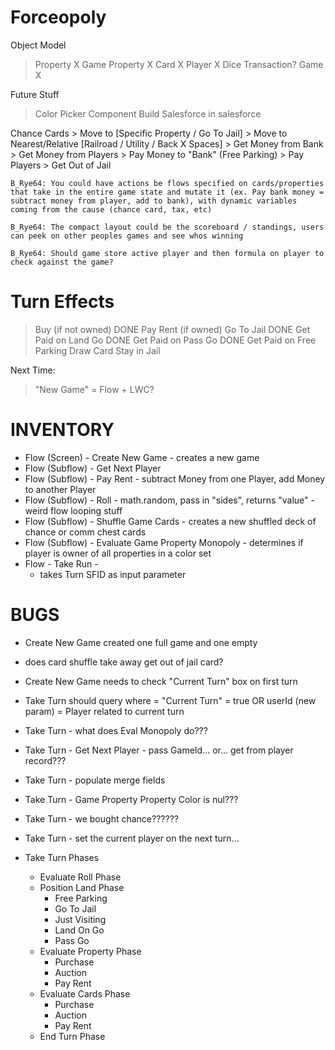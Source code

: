 # Forceopoly

Object Model

> Property X
> Game Property X
> Card X
> Player X
> Dice
> Transaction?
> Game X

Future Stuff
> Color Picker Component
> Build Salesforce in salesforce


Chance Cards
    > Move to [Specific Property / Go To Jail]
    > Move to Nearest/Relative [Railroad / Utility / Back X Spaces]
    > Get Money from Bank
    > Get Money from Players
    > Pay Money to "Bank" (Free Parking)
    > Pay Players
    > Get Out of Jail

    B_Rye64: You could have actions be flows specified on cards/properties that take in the entire game state and mutate it (ex. Pay bank money = subtract money from player, add to bank), with dynamic variables coming from the cause (chance card, tax, etc)

    B_Rye64: The compact layout could be the scoreboard / standings, users can peek on other peoples games and see whos winning

    B_Rye64: Should game store active player and then formula on player to check against the game?

# Turn Effects

> Buy (if not owned) DONE
> Pay Rent (if owned)
> Go To Jail DONE
> Get Paid on Land Go DONE
> Get Paid on Pass Go DONE
> Get Paid on Free Parking
> Draw Card
> Stay in Jail

Next Time:

> "New Game" = Flow
> <canvas> + LWC?

# INVENTORY

* Flow (Screen) - Create New Game - creates a new game
* Flow (Subflow) - Get Next Player
* Flow (Subflow) - Pay Rent - subtract Money from one Player, add Money to another Player
* Flow (Subflow) - Roll - math.random, pass in "sides", returns "value" - weird flow looping stuff
* Flow (Subflow) - Shuffle Game Cards - creates a new shuffled deck of chance or comm chest cards
* Flow (Subflow) - Evaluate Game Property Monopoly - determines if player is owner of all properties in a color set
* Flow - Take Run - 
    * takes Turn SFID as input parameter


# BUGS

* Create New Game created one full game and one empty
* does card shuffle take away get out of jail card?
* Create New Game needs to check "Current Turn" box on first turn
* Take Turn should query where = "Current Turn" = true OR userId (new param) = Player related to current turn
* Take Turn - what does Eval Monopoly do???
* Take Turn - Get Next Player - pass GameId... or... get from player record???
* Take Turn - populate merge fields
* Take Turn - Game Property Property Color is nul???
* Take Turn - we bought chance??????
* Take Turn - set the current player on the next turn...

* Take Turn Phases
    * Evaluate Roll Phase
    * Position Land Phase
        * Free Parking
        * Go To Jail
        * Just Visiting
        * Land On Go
        * Pass Go
    * Evaluate Property Phase
        * Purchase
        * Auction
        * Pay Rent
    * Evaluate Cards Phase
        * Purchase
        * Auction
        * Pay Rent
    * End Turn Phase
